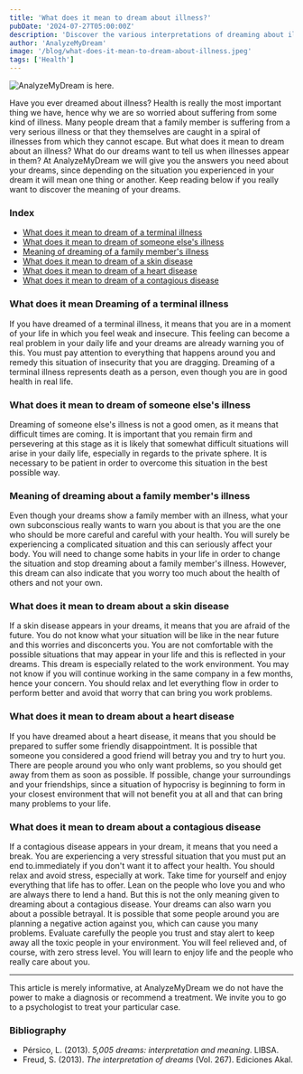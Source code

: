 ```yaml
---
title: 'What does it mean to dream about illness?'
pubDate: '2024-07-27T05:00:00Z'
description: 'Discover the various interpretations of dreaming about illness, from terminal illness to heart disease, and how these dreams reflect your fears and anxieties.'
author: 'AnalyzeMyDream'
image: '/blog/what-does-it-mean-to-dream-about-illness.jpeg'
tags: ['Health']
---
```


![AnalyzeMyDream is here.](/blog/what-does-it-mean-to-dream-about-illness.jpeg)

Have you ever dreamed about illness? Health is really the most important thing we have, hence why we are so worried about suffering from some kind of illness. Many people dream that a family member is suffering from a very serious illness or that they themselves are caught in a spiral of illnesses from which they cannot escape. But what does it mean to dream about an illness? What do our dreams want to tell us when illnesses appear in them? At AnalyzeMyDream we will give you the answers you need about your dreams, since depending on the situation you experienced in your dream it will mean one thing or another. Keep reading below if you really want to discover the meaning of your dreams.

### Index

- [What does it mean to dream of a terminal illness](#what-does-it-mean-to-dream-of-a-terminal-illness)
- [What does it mean to dream of someone else's illness](#what-does-it-mean-to-dream-of-another-person's-illness)
- [Meaning of dreaming of a family member's illness](#meaning-of-dreaming-of-a-family-illness)
- [What does it mean to dream of a skin disease](#what-does-it-mean-to-dream-of-a-skin-disease)
- [What does it mean to dream of a heart disease](#what-does-it-mean-to-dream-of-a-heart-disease)
- [What does it mean to dream of a contagious disease](#what-does-it-mean-to-dream-of-a-contagious-disease)

### What does it mean Dreaming of a terminal illness

If you have dreamed of a terminal illness, it means that you are in a moment of your life in which you feel weak and insecure. This feeling can become a real problem in your daily life and your dreams are already warning you of this. You must pay attention to everything that happens around you and remedy this situation of insecurity that you are dragging. Dreaming of a terminal illness represents death as a person, even though you are in good health in real life.

### What does it mean to dream of someone else's illness

Dreaming of someone else's illness is not a good omen, as it means that difficult times are coming. It is important that you remain firm and persevering at this stage as it is likely that somewhat difficult situations will arise in your daily life, especially in regards to the private sphere. It is necessary to be patient in order to overcome this situation in the best possible way.

### Meaning of dreaming about a family member's illness

Even though your dreams show a family member with an illness, what your own subconscious really wants to warn you about is that you are the one who should be more careful and careful with your health. You will surely be experiencing a complicated situation and this can seriously affect your body. You will need to change some habits in your life in order to change the situation and stop dreaming about a family member's illness. However, this dream can also indicate that you worry too much about the health of others and not your own.

### What does it mean to dream about a skin disease

If a skin disease appears in your dreams, it means that you are afraid of the future. You do not know what your situation will be like in the near future and this worries and disconcerts you. You are not comfortable with the possible situations that may appear in your life and this is reflected in your dreams. This dream is especially related to the work environment. You may not know if you will continue working in the same company in a few months, hence your concern. You should relax and let everything flow in order to perform better and avoid that worry that can bring you work problems.

### What does it mean to dream about a heart disease

If you have dreamed about a heart disease, it means that you should be prepared to suffer some friendly disappointment. It is possible that someone you considered a good friend will betray you and try to hurt you. There are people around you who only want problems, so you should get away from them as soon as possible. If possible, change your surroundings and your friendships, since a situation of hypocrisy is beginning to form in your closest environment that will not benefit you at all and that can bring many problems to your life.

### What does it mean to dream about a contagious disease

If a contagious disease appears in your dream, it means that you need a break. You are experiencing a very stressful situation that you must put an end to.immediately if you don't want it to affect your health. You should relax and avoid stress, especially at work. Take time for yourself and enjoy everything that life has to offer. Lean on the people who love you and who are always there to lend a hand. But this is not the only meaning given to dreaming about a contagious disease. Your dreams can also warn you about a possible betrayal. It is possible that some people around you are planning a negative action against you, which can cause you many problems. Evaluate carefully the people you trust and stay alert to keep away all the toxic people in your environment. You will feel relieved and, of course, with zero stress level. You will learn to enjoy life and the people who really care about you.

---

This article is merely informative, at AnalyzeMyDream we do not have the power to make a diagnosis or recommend a treatment. We invite you to go to a psychologist to treat your particular case.

### Bibliography

- Pérsico, L. (2013). *5,005 dreams: interpretation and meaning*. LIBSA.
- Freud, S. (2013). *The interpretation of dreams* (Vol. 267). Ediciones Akal.
